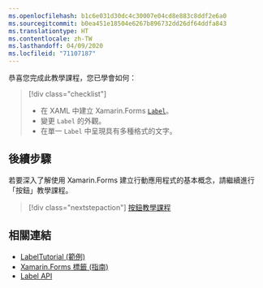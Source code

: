 ```yaml
---
ms.openlocfilehash: b1c6e031d30dc4c30007e04cd8e883c8ddf2e6a0
ms.sourcegitcommit: b0ea451e18504e6267b896732dd26df64ddfa843
ms.translationtype: HT
ms.contentlocale: zh-TW
ms.lasthandoff: 04/09/2020
ms.locfileid: "71107187"
---
```

恭喜您完成此教學課程，您已學會如何：

> [!div class="checklist"]
>
> - 在 XAML 中建立 Xamarin.Forms [`Label`](xref:Xamarin.Forms.Label)。
> - 變更 `Label` 的外觀。
> - 在單一 `Label` 中呈現具有多種格式的文字。

## <a name="next-steps"></a>後續步驟

若要深入了解使用 Xamarin.Forms 建立行動應用程式的基本概念，請繼續進行「按鈕」教學課程。

> [!div class="nextstepaction"]
> [按鈕教學課程](~/get-started/tutorials/button/index.yml)

## <a name="related-links"></a>相關連結

- [LabelTutorial (範例)](https://docs.microsoft.com/samples/xamarin/xamarin-forms-samples/getstarted-tutorials-labeltutorial/)
- [Xamarin.Forms 標籤 (指南)](~/xamarin-forms/user-interface/text/label.md)
- [Label API](xref:Xamarin.Forms.Label)
